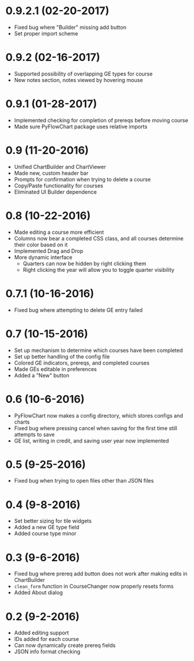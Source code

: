 # 0.9.2.1 (02-20-2017)
- Fixed bug where "Builder" missing add button
- Set proper import scheme

# 0.9.2 (02-16-2017)
- Supported possibility of overlapping GE types for course 
- New notes section, notes viewed by hovering mouse

# 0.9.1 (01-28-2017)
- Implemented checking for completion of prereqs before moving course
- Made sure PyFlowChart package uses relative imports

# 0.9 (11-20-2016)
- Unified ChartBuilder and ChartViewer
- Made new, custom header bar
- Prompts for confirmation when trying to delete a course
- Copy/Paste functionality for courses
- Eliminated UI Builder dependence

# 0.8 (10-22-2016)
- Made editing a course more efficient
- Columns now bear a completed CSS class, and all courses determine their color based on it
- Implemented Drag and Drop
- More dynamic interface
  - Quarters can now be hidden by right clicking them
  - Right clicking the year will allow you to toggle quarter visibility

# 0.7.1 (10-16-2016)
- Fixed bug where attempting to delete GE entry failed

# 0.7 (10-15-2016)
- Set up mechanism to determine which courses have been completed
- Set up better handling of the config file
- Colored GE indicators, prereqs, and completed courses
- Made GEs editable in preferences
- Added a "New" button

# 0.6 (10-6-2016)
- PyFlowChart now makes a config directory, which stores
  configs and charts
- Fixed bug where pressing cancel when saving for the
  first time still attempts to save
- GE list, writing in credit, and saving user year now implemented

# 0.5 (9-25-2016)
- Fixed bug when trying to open files other than JSON files

# 0.4 (9-8-2016) 
- Set better sizing for tile widgets
- Added a new GE type field
- Added course type minor

# 0.3 (9-6-2016)
- Fixed bug where prereq add button does not work after making edits in ChartBuilder
- `clean_form` function in CourseChanger now properly resets forms
- Added About dialog 

# 0.2 (9-2-2016)
- Added editing support
- IDs added for each course
- Can now dynamically create prereq fields
- JSON info format checking 
 
